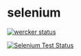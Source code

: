 selenium
========

[![wercker status](https://app.wercker.com/status/dea60d334b0e7fdf558a478057f508b2/m/ "wercker status")](https://app.wercker.com/project/bykey/dea60d334b0e7fdf558a478057f508b2)

[![Selenium Test Status](https://saucelabs.com/buildstatus/sub2home)](https://saucelabs.com/u/sub2home)